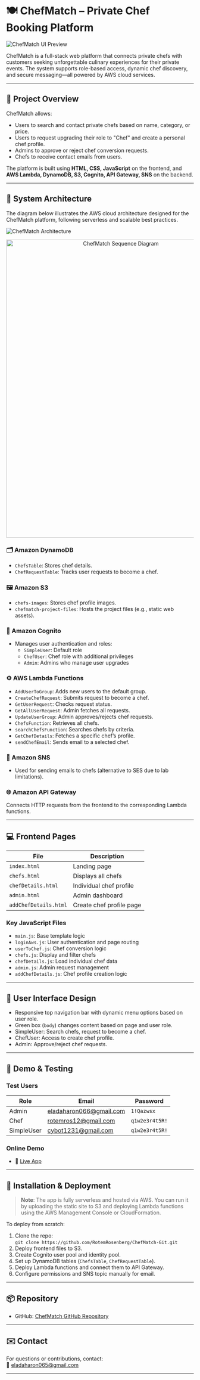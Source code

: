 # 🍽 ChefMatch – Private Chef Booking Platform
![ChefMatch UI Preview](Chef-view.jpeg)

ChefMatch is a full-stack web platform that connects private chefs with customers seeking unforgettable culinary experiences for their private events. The system supports role-based access, dynamic chef discovery, and secure messaging—all powered by AWS cloud services.

---

## 📌 Project Overview

ChefMatch allows:
- Users to search and contact private chefs based on name, category, or price.
- Users to request upgrading their role to "Chef" and create a personal chef profile.
- Admins to approve or reject chef conversion requests.
- Chefs to receive contact emails from users.
  
The platform is built using **HTML, CSS, JavaScript** on the frontend, and **AWS Lambda, DynamoDB, S3, Cognito, API Gateway, SNS** on the backend.

---

## 🧱 System Architecture
The diagram below illustrates the AWS cloud architecture designed for the ChefMatch platform, following serverless and scalable best practices.

![ChefMatch Architecture](Diagram.png)

<div align="center">
  <img src="seq-diagram.png" alt="ChefMatch Sequence Diagram" width="600" height="800"/>
</div>

### 🗂 Amazon DynamoDB
- `ChefsTable`: Stores chef details.
- `ChefRequestTable`: Tracks user requests to become a chef.

### 🖼 Amazon S3
- `chefs-images`: Stores chef profile images.
- `chefmatch-project-files`: Hosts the project files (e.g., static web assets).

### 👥 Amazon Cognito
- Manages user authentication and roles:
  - `SimpleUser`: Default role
  - `ChefUser`: Chef role with additional privileges
  - `Admin`: Admins who manage user upgrades

### ⚙ AWS Lambda Functions
- `AddUserToGroup`: Adds new users to the default group.
- `CreateChefRequest`: Submits request to become a chef.
- `GetUserRequest`: Checks request status.
- `GetAllUserRequest`: Admin fetches all requests.
- `UpdateUserGroup`: Admin approves/rejects chef requests.
- `ChefsFunction`: Retrieves all chefs.
- `searchChefsFunction`: Searches chefs by criteria.
- `GetChefDetails`: Fetches a specific chef’s profile.
- `sendChefEmail`: Sends email to a selected chef.

### 📡 Amazon SNS
- Used for sending emails to chefs (alternative to SES due to lab limitations).

### 🌐 Amazon API Gateway
Connects HTTP requests from the frontend to the corresponding Lambda functions.

---

## 💻 Frontend Pages

| File               | Description                             |
|--------------------|-----------------------------------------|
| `index.html`       | Landing page                            |
| `chefs.html`       | Displays all chefs                      |
| `chefDetails.html` | Individual chef profile                 |
| `admin.html`       | Admin dashboard                         |
| `addChefDetails.html` | Create chef profile page            |

### Key JavaScript Files
- `main.js`: Base template logic
- `loginAws.js`: User authentication and page routing
- `userToChef.js`: Chef conversion logic
- `chefs.js`: Display and filter chefs
- `chefDetails.js`: Load individual chef data
- `admin.js`: Admin request management
- `addChefDetails.js`: Chef profile creation logic

---

## 🎨 User Interface Design

- Responsive top navigation bar with dynamic menu options based on user role.
- Green box (`body`) changes content based on page and user role.
- SimpleUser: Search chefs, request to become a chef.
- ChefUser: Access to create chef profile.
- Admin: Approve/reject chef requests.

---

## 🧪 Demo & Testing

### Test Users

| Role        | Email                       | Password        |
|-------------|-----------------------------|-----------------|
| Admin       | eladaharon066@gmail.com          | `1!Qazwsx`   |
| Chef        | rotemros12@gmail.com        | `q1w2e3r4t5R!`   |
| SimpleUser  | cybot1231@gmail.com         | `q1w2e3r4t5R!`   |

### Online Demo
- 🔗 [Live App](https://chefmatch-project-files.s3.us-east-1.amazonaws.com/index.html)

---

## 🔧 Installation & Deployment

> **Note**: The app is fully serverless and hosted via AWS. You can run it by uploading the static site to S3 and deploying Lambda functions using the AWS Management Console or CloudFormation.

To deploy from scratch:
1. Clone the repo:  
   `git clone https://github.com/RotemRosenberg/ChefMatch-Git.git`
2. Deploy frontend files to S3.
3. Create Cognito user pool and identity pool.
4. Set up DynamoDB tables (`ChefsTable`, `ChefRequestTable`).
5. Deploy Lambda functions and connect them to API Gateway.
6. Configure permissions and SNS topic manually for email.

---

## 📦 Repository

- GitHub: [ChefMatch GitHub Repository](https://github.com/RotemRosenberg/ChefMatch-Git.git)

---

## ✉️ Contact

For questions or contributions, contact:  
📧 [eladaharon065@gmail.com](mailto:eladaharon065@gmail.com)

---

